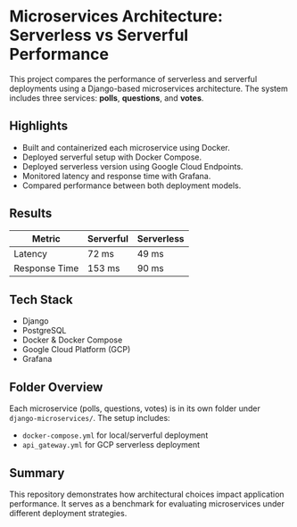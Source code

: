 # Microservices Architecture: Serverless vs Serverful Performance

This project compares the performance of serverless and serverful deployments using a Django-based microservices architecture. The system includes three services: **polls**, **questions**, and **votes**.

## Highlights

- Built and containerized each microservice using Docker.
- Deployed serverful setup with Docker Compose.
- Deployed serverless version using Google Cloud Endpoints.
- Monitored latency and response time with Grafana.
- Compared performance between both deployment models.

## Results

| Metric        | Serverful | Serverless |
|---------------|-----------|------------|
| Latency       | 72 ms     | 49 ms      |
| Response Time | 153 ms    | 90 ms      |

## Tech Stack

- Django
- PostgreSQL
- Docker & Docker Compose
- Google Cloud Platform (GCP)
- Grafana

## Folder Overview

Each microservice (polls, questions, votes) is in its own folder under `django-microservices/`. The setup includes:

- `docker-compose.yml` for local/serverful deployment
- `api_gateway.yml` for GCP serverless deployment

## Summary

This repository demonstrates how architectural choices impact application performance. It serves as a benchmark for evaluating microservices under different deployment strategies.
